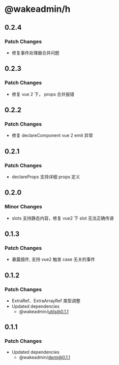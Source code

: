 # @wakeadmin/h

## 0.2.4

### Patch Changes

- 修复事件处理器合并问题

## 0.2.3

### Patch Changes

- 修复 vue 2 下， props 合并报错

## 0.2.2

### Patch Changes

- 修复 declareComponent vue 2 emit 异常

## 0.2.1

### Patch Changes

- declareProps 支持详细 props 定义

## 0.2.0

### Minor Changes

- slots 支持静态内容，修复 vue2 下 slot 无法正确传递

## 0.1.3

### Patch Changes

- 暴露插件, 支持 vue2 触发 case 无关的事件

## 0.1.2

### Patch Changes

- ExtraRef、ExtraArrayRef 类型调整
- Updated dependencies
  - @wakeadmin/utils@0.1.1

## 0.1.1

### Patch Changes

- Updated dependencies
  - @wakeadmin/demi@0.1.1
